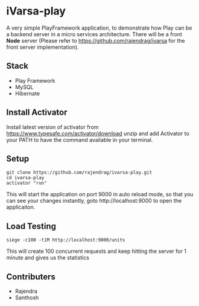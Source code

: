 iVarsa-play
===================

A very simple PlayFramework application, to demonstrate how Play can be a backend server in a micro services architecture. There will be a front **Node** server (Please refer to https://github.com/rajendrag/ivarsa for the front server implementation).

Stack
-----------
- Play Framework
- MySQL
- Hibernate

Install Activator
------------------
Install latest version of activator from https://www.typesafe.com/activator/download unzip and add Activator to your PATH to have the command available in your terminal.

Setup
-----------
```
git clone https://github.com/rajendrag/ivarsa-play.git
cd ivarsa-play
activator "run"
```
This will start the application on port 9000 in auto reload mode, so that you can see your changes instantly, goto http://localhost:9000 to open the applicaiton.

Load Testing
-------------
```
siege -c100 -t1M http://localhost:9000/units
```
This will create 100 concurrent requests and keep hitting the server for 1 minute and gives us the statistics

Contributers
-----------
- Rajendra
- Santhosh
